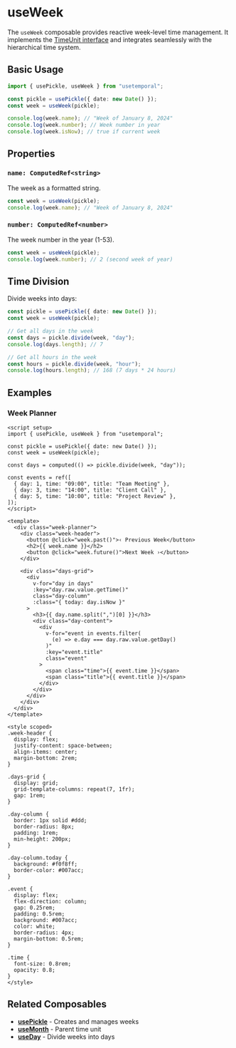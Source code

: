 # useWeek

The `useWeek` composable provides reactive week-level time management. It implements the [TimeUnit interface](/types/time-unit) and integrates seamlessly with the hierarchical time system.

## Basic Usage

```typescript
import { usePickle, useWeek } from "usetemporal";

const pickle = usePickle({ date: new Date() });
const week = useWeek(pickle);

console.log(week.name); // "Week of January 8, 2024"
console.log(week.number); // Week number in year
console.log(week.isNow); // true if current week
```

## Properties

### `name: ComputedRef<string>`

The week as a formatted string.

```typescript
const week = useWeek(pickle);
console.log(week.name); // "Week of January 8, 2024"
```

### `number: ComputedRef<number>`

The week number in the year (1-53).

```typescript
const week = useWeek(pickle);
console.log(week.number); // 2 (second week of year)
```

## Time Division

Divide weeks into days:

```typescript
const pickle = usePickle({ date: new Date() });
const week = useWeek(pickle);

// Get all days in the week
const days = pickle.divide(week, "day");
console.log(days.length); // 7

// Get all hours in the week
const hours = pickle.divide(week, "hour");
console.log(hours.length); // 168 (7 days * 24 hours)
```

## Examples

### Week Planner

```vue
<script setup>
import { usePickle, useWeek } from "usetemporal";

const pickle = usePickle({ date: new Date() });
const week = useWeek(pickle);

const days = computed(() => pickle.divide(week, "day"));

const events = ref([
  { day: 1, time: "09:00", title: "Team Meeting" },
  { day: 3, time: "14:00", title: "Client Call" },
  { day: 5, time: "10:00", title: "Project Review" },
]);
</script>

<template>
  <div class="week-planner">
    <div class="week-header">
      <button @click="week.past()">‹ Previous Week</button>
      <h2>{{ week.name }}</h2>
      <button @click="week.future()">Next Week ›</button>
    </div>

    <div class="days-grid">
      <div
        v-for="day in days"
        :key="day.raw.value.getTime()"
        class="day-column"
        :class="{ today: day.isNow }"
      >
        <h3>{{ day.name.split(",")[0] }}</h3>
        <div class="day-content">
          <div
            v-for="event in events.filter(
              (e) => e.day === day.raw.value.getDay()
            )"
            :key="event.title"
            class="event"
          >
            <span class="time">{{ event.time }}</span>
            <span class="title">{{ event.title }}</span>
          </div>
        </div>
      </div>
    </div>
  </div>
</template>

<style scoped>
.week-header {
  display: flex;
  justify-content: space-between;
  align-items: center;
  margin-bottom: 2rem;
}

.days-grid {
  display: grid;
  grid-template-columns: repeat(7, 1fr);
  gap: 1rem;
}

.day-column {
  border: 1px solid #ddd;
  border-radius: 8px;
  padding: 1rem;
  min-height: 200px;
}

.day-column.today {
  background: #f0f8ff;
  border-color: #007acc;
}

.event {
  display: flex;
  flex-direction: column;
  gap: 0.25rem;
  padding: 0.5rem;
  background: #007acc;
  color: white;
  border-radius: 4px;
  margin-bottom: 0.5rem;
}

.time {
  font-size: 0.8rem;
  opacity: 0.8;
}
</style>
```

## Related Composables

- **[usePickle](/composables/use-pickle)** - Creates and manages weeks
- **[useMonth](/composables/use-month)** - Parent time unit
- **[useDay](/composables/use-day)** - Divide weeks into days
